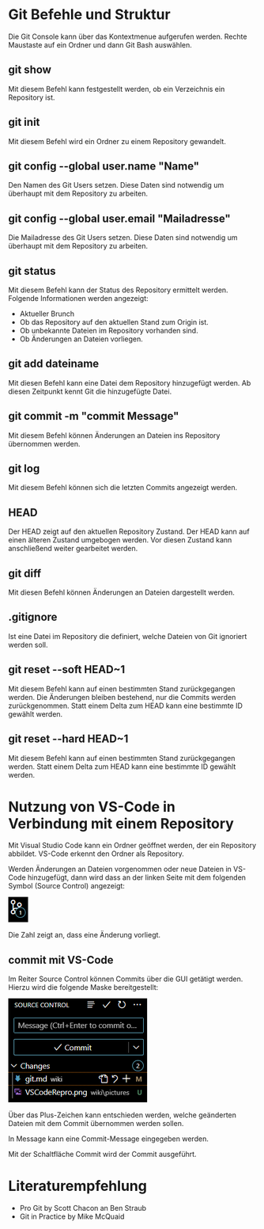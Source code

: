 
# Git Befehle und Struktur
Die Git Console kann über das Kontextmenue aufgerufen werden. Rechte Maustaste auf ein Ordner und dann Git Bash auswählen.

## git show
Mit diesem Befehl kann festgestellt werden, ob ein Verzeichnis ein Repository ist.

## git init
Mit diesem Befehl wird ein Ordner zu einem Repository gewandelt.

## git config --global user.name "Name"
Den Namen des Git Users setzen. Diese Daten sind notwendig um überhaupt mit dem Repository zu arbeiten.

## git config --global user.email "Mailadresse"
Die Mailadresse des Git Users setzen. Diese Daten sind notwendig um überhaupt mit dem Repository zu arbeiten.

## git status
Mit diesem Befehl kann der Status des Repository ermittelt werden.
Folgende Informationen werden angezeigt:
  * Aktueller Brunch
  * Ob das Repository auf den aktuellen Stand zum Origin ist.
  * Ob unbekannte Dateien im Repository vorhanden sind.
  * Ob Änderungen an Dateien vorliegen.

## git add dateiname
Mit diesen Befehl kann eine Datei dem Repository hinzugefügt werden. Ab diesen Zeitpunkt kennt Git die hinzugefügte Datei.

## git commit -m "commit Message"
Mit diesem Befehl können Änderungen an Dateien ins Repository übernommen werden.

## git log
Mit diesem Befehl können sich die letzten Commits angezeigt werden.

## HEAD
Der HEAD zeigt auf den aktuellen Repository Zustand. Der HEAD kann auf einen älteren Zustand umgebogen werden. Vor diesen Zustand kann anschließend weiter gearbeitet werden. 

## git diff
Mit diesen Befehl können Änderungen an Dateien dargestellt werden.

## .gitignore
Ist eine Datei im Repository die definiert, welche Dateien von Git ignoriert werden soll.

## git reset --soft HEAD~1
Mit diesem Befehl kann auf einen bestimmten Stand zurückgegangen werden. Die Änderungen bleiben bestehend, nur die Commits werden zurückgenommen. Statt einem Delta zum HEAD kann eine bestimmte ID gewählt werden.

## git reset --hard HEAD~1
Mit diesem Befehl kann auf einen bestimmten Stand zurückgegangen werden. Statt einem Delta zum HEAD kann eine bestimmte ID gewählt werden.

# Nutzung von VS-Code in Verbindung mit einem Repository
Mit Visual Studio Code kann ein Ordner geöffnet werden, der ein Repository abbildet. VS-Code erkennt den Ordner als Repository.

Werden Änderungen an Dateien vorgenommen oder neue Dateien in VS-Code hinzugefügt, dann wird dass an der linken Seite mit dem folgenden Symbol (Source Control) angezeigt:

![VSCodeRepro](pictures/VSCodeRepro.png)

Die Zahl zeigt an, dass eine Änderung vorliegt.

## commit mit VS-Code
Im Reiter Source Control können Commits über die GUI getätigt werden. Hierzu wird die folgende Maske bereitgestellt: 

![VSCodeCommit](pictures/VSCodeCommit.png)

Über das Plus-Zeichen kann entschieden werden, welche geänderten Dateien mit dem Commit übernommen werden sollen.

In Message kann eine Commit-Message eingegeben werden.

Mit der Schaltfläche Commit wird der Commit ausgeführt.

# Literaturempfehlung

* Pro Git by Scott Chacon an Ben Straub
* Git in Practice by Mike McQuaid